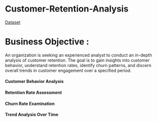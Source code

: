 # Customer-Retention-Analysis

[Dataset]()

# Business Objective :

An organization is seeking an experienced analyst to conduct an in-depth analysis of customer retention. The goal is to gain insights into customer behavior, understand retention rates, identify churn patterns, and discern overall trends in customer engagement over a specified period.

#### Customer Behavior Analysis
#### Retention Rate Assessment
#### Churn Rate Examination
#### Trend Analysis Over Time


